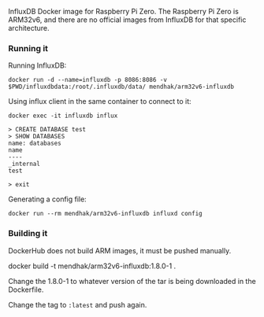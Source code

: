 
InfluxDB Docker image for Raspberry Pi Zero.  The Raspberry Pi Zero is ARM32v6, and there are no official images from InfluxDB for that specific architecture. 


### Running it


Running InfluxDB:

```
docker run -d --name=influxdb -p 8086:8086 -v $PWD/influxdbdata:/root/.influxdb/data/ mendhak/arm32v6-influxdb
```

Using influx client in the same container to connect to it:

```
docker exec -it influxdb influx

> CREATE DATABASE test
> SHOW DATABASES
name: databases
name
----
_internal
test

> exit
```


Generating a config file:

```
docker run --rm mendhak/arm32v6-influxdb influxd config 
```



### Building it

DockerHub does not build ARM images, it must be pushed manually. 

docker build -t mendhak/arm32v6-influxdb:1.8.0-1 .

Change the 1.8.0-1 to whatever version of the tar is being downloaded in the Dockerfile. 

Change the tag to `:latest` and push again. 



